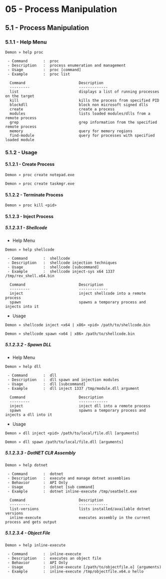 # 05 - Process Manipulation

## 5.1 - Process Manipulation

### 5.1.1 - Help Menu

```
Demon » help proc

 - Command       :  proc
 - Description   :  process enumeration and management
 - Usage         :  proc [command]
 - Example       :  proc list

  Command                        Description
  ---------                      -------------
  list                           displays a list of running processes on the target
  kill                           kills the process from specified PID
  blockdll                       block non microsoft signed dlls
  create                         create a process
  modules                        lists loaded modules/dlls from a remote process
  grep                           grep information from the specified remote process
  memory                         query for memory regions
  find-module                    query for processes with specified loaded module
```

### 5.1.2 - Usage

#### 5.1.2.1 - Create Process

`Demon » proc create notepad.exe`

`Demon » proc create taskmgr.exe`

#### 5.1.2.2 - Terminate Process

`Demon » proc kill <pid>`

#### 5.1.2.3 - Inject Process

##### 5.1.2.3.1 - Shellcode

* Help Menu

```
Demon » help shellcode

 - Command       :  shellcode
 - Description   :  shellcode injection techniques
 - Usage         :  shellcode [subcommand]
 - Example       :  shellcode inject-sys x64 1337 /tmp/rev_shell.x64.bin

  Command                        Description
  ---------                      -------------
  inject                         inject shellcode into a remote process
  spawn                          spawns a temporary process and injects into it
```

* Usage

`Demon » shellcode inject <x64 | x86> <pid> /path/to/shellcode.bin`

`Demon » shellcode spawn <x64 | x86> /path/to/shellcode.bin`

##### 5.1.2.3.2 - Spawn DLL

* Help Menu

```
Demon » help dll

 - Command       :  dll
 - Description   :  dll spawn and injection modules
 - Usage         :  dll [subcommand]
 - Example       :  dll inject 1337 /tmp/module.dll argument

  Command                        Description
  ---------                      -------------
  inject                         inject dll into a remote process
  spawn                          spawns a temporary process and injects a dll into it
```

* Usage

`Demon » dll inject <pid> /path/to/local/file.dll [arguments]`

`Demon » dll spawn /path/to/local/file.dll [arguments]`

##### 5.1.2.3.3 - DotNET CLR Assembly

```
Demon » help dotnet

 - Command       :  dotnet
 - Description   :  execute and manage dotnet assemblies
 - Behavior      :  API Only
 - Usage         :  dotnet [sub command]
 - Example       :  dotnet inline-execute /tmp/seatbelt.exe

  Command                        Description
  ---------                      -------------
  list-versions                  lists installed/available dotnet versions
  inline-execute                 executes assembly in the current process and gets output
```

##### 5.1.2.3.4 - Object File

```
Demon » help inline-execute

 - Command       :  inline-execute
 - Description   :  executes an object file
 - Behavior      :  API Only
 - Usage         :  inline-execute [/path/to/objectfile.o] (arguments)
 - Example       :  inline-execute /tmp/objectfile.x64.o hello
```